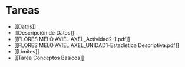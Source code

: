 # Tareas
- [[Datos]]
- [[Descripción de Datos]]
- [[FLORES MELO AVIEL AXEL_Actividad2-1.pdf]]
- [[FLORES MELO AVIEL AXEL_UNIDAD1-Estadística Descriptiva.pdf]]
- [[Limites]]
- [[Tarea Conceptos Basicos]]